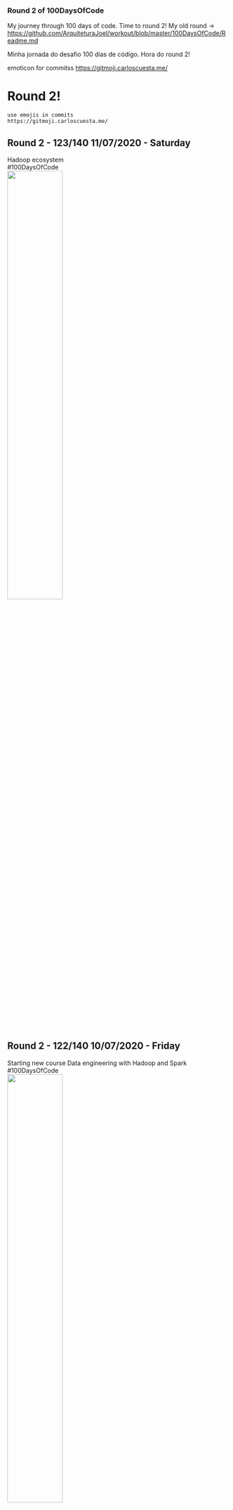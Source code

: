 ### Round 2 of 100DaysOfCode

My journey through 100 days of code.
Time to round 2! My old round -> https://github.com/ArquiteturaJoel/workout/blob/master/100DaysOfCode/Readme.md

Minha jornada do desafio 100 dias de código.
Hora do round 2!

emoticon for commitss https://gitmoji.carloscuesta.me/ 

# Round 2! 
````
use emojis in commits
https://gitmoji.carloscuesta.me/
````

## Round 2 - 123/140 11/07/2020 - Saturday
Hadoop ecosystem
<BR>#100DaysOfCode
<br><image  width="50%" height="50%" src="./img/dosdfsdfwnload.jpg">
 
## Round 2 - 122/140 10/07/2020 - Friday
Starting new course
Data engineering with Hadoop and Spark
<BR>#100DaysOfCode
<br><image  width="50%" height="50%" src="./img/big-data-engineer-hadoop-and-spark.jpg">
 
## Round 2 - 121/140 09/07/2020 - Thursday
Studying EDA for nyc taxi dataset part II
<BR>#100DaysOfCode

## Round 2 - 120/140 08/07/2020 - Wednesday
Studying EDA for nyc taxi dataset
<BR>#100DaysOfCode

## Round 2 - 119/140 07/07/2020 - Tuesday
How split RDD´s efficiently for the cluster ?
<BR>#100DaysOfCode


## Round 2 - 118/140 06/07/2020 - Monday
Entering in the course "How to listen better", why ? Because I need understanding the "pain" of my client to coding better
<BR>#100DaysOfCode
<br><image  width="50%" height="50%" src="./img/dosadasdasdwnload.jpg">
 
## Round 2 - 117/140 05/07/2020 - Sunday
Reading 1.5Gb of files spread over the network for dataviz:
- Through the network - 40 min - 1.5Gb
- Reading over the network and compressing files - 7 min - 72Mb (Compressed)
- Reading over the network, file compression, data processing - 1 min - 1.6Mb (columnar format).
<br>Whenever possible, treat your data before sending it to the dataviz, as in this case the team gained 39 minutes daily from a panel on the dashboard for other activities.
<BR>#100DaysOfCode
<br><image  width="50%" height="50%" src="./img/dfadfad.png">
 
## Round 2 - 116/140 04/07/2020 - Saturday
Studying arrows functions again - Power BI
<BR>#100DaysOfCode
 
## Round 2 - 115/140 03/07/2020 - Friday
Power BI - Discovered the windows use 850 encode for zipentries(7z), not utf-8
<BR>#100DaysOfCode
 
## Round 2 - 114/140 02/07/2020 - Thursday
Using zip stream in power bi
<BR>#100DaysOfCode

## Round 2 - 113/140 01/07/2020 - Wednesday
Completed 
<BR>#100DaysOfCode
<br><image  width="50%" height="50%" src="./img/2020-07-01_22-15-47.png">
 
## Round 2 - 112/140 30/06/2020 - Tuesday
Loop controls in Scala - part II
<BR>#100DaysOfCode

## Round 2 - 111/140 29/06/2020 - Monday
Loop controls in Scala
<BR>#100DaysOfCode
 
## Round 2 - 110/140 28/06/2020 - Sunday
A tutorial for Scala
https://www.youtube.com/watch?v=DrSHCE7b9gQ&list=PLkz1SCf5iB4dZ2RNKCu7W9o2OtZweGY6x
<BR>#100DaysOfCode

## Round 2 - 109/140 27/06/2020 - Saturday
learning Scala calls sqls
<BR>#100DaysOfCode

## Round 2 - 108/140 26/06/2020 - Friday
learning Scala functions
<BR>#100DaysOfCode

## Round 2 - 107/140 25/06/2020 - Thursday
learning Scala types
<BR>#100DaysOfCode
 
 ## Round 2 - 106/140 24/06/2020 - Wednesday
Time do learning Scala
<BR>#100DaysOfCode
<br><image  width="50%" height="50%" src="./img/download.jpg">
 
## Round 2 - 105/140 23/06/2020 - Tuesday
learning data deduplication on spark
<BR>#100DaysOfCode
 
## Round 2 - 104/140 22/06/2020
learning apache parquet
<BR>#100DaysOfCode
 
## Round 2 - 103/140 21/06/2020
learning apache parquet
<BR>#100DaysOfCode
 
 
## Round 2 - 102/140 20/06/2020
learning regex in python
<BR>#100DaysOfCode

## Round 2 - 101/140 from 01/05/2020 to 19/06/2020
Scientific Computing and Python for Data Science course completed!
<BR>#100DaysOfCode
<br><image  width="50%" height="50%" src="./img/logo1.png">

 
## Round 2 - 082/140 31/05/2020 - Sunday
Publish new m script for data mashup
<BR>#100DaysOfCode
 
## Round 2 - 081/140 30/05/2020 - Saturday
Paused for 9 days, I had to work on night again.
Solving labs exercises on google qwiklabs
<BR>#100DaysOfCode
 
## Round 2 - 080/131 21/05/2020 - Thursday
Solving labs exercises on google qwiklabs
<BR>#100DaysOfCode
 
## Round 2 - 079/131 20/05/2020 - Wednesday
Mounted a workaround for powerbi, it doens´t have a undo button for edit query :neutral_face::neutral_face::neutral_face:
<BR>#100DaysOfCode

## Round 2 - 078/131 19/05/2020 - Tuesday
Paused for a week, I had to work on night
<br><br><image  width="50%" height="50%" src="./img/15659707052_4172a0a8ce_b.jpg">
<BR>#100DaysOfCode

## Round 2 - 077/124 12/05/2020 - Tuesday
Created my repository for scripts M, DAX, you could use in power bi or excel
<br>https://github.com/gortaina/powerbi_scripts
#100DaysOfCode

## Round 2 - 076/124 11/05/2020 - Monday
<br>Solving data problem with excel - part II
<br>#100DaysOfCode


## Round 2 - 075/124 10/05/2020 - Sunday
<br>Solving data problem with excel
<br>#100DaysOfCode

## Round 2 - 074/124 09/05/2020 - Saturday
<br>No codding today, just reading the book "Art of Java"(not finished yeat)
<br>#100DaysOfCode

## Round 2 - 073/124 08/05/2020 - Friday
<br>No codding today, just reading the book "Art of Java"
<br><image  width="50%" height="50%" src="./img/adfad.jpg">
<br>#100DaysOfCode


## Round 2 - 072/124 07/05/2020 - Thursday
<br>Studying power query - advanced topics part II
<br>#100DaysOfCode

## Round 2 - 071/124 06/05/2020 - Wednesday
<br>Studying power query - advanced topics
<br>#100DaysOfCode

## Round 2 - 070/124 05/05/2020 - Tuesday
<br>Studying pandas, part II, solving exercises
<br>#100DaysOfCode

## Round 2 - 069/124 04/05/2020 - Monday
<br>Studying pandas, part II
<br>#100DaysOfCode

## Round 2 - 068/124 03/05/2020 - Sunday
<br>Studying pandas
<br>#100DaysOfCode

## Round 2 - 067/124 02/05/2020 - Saturday
<br>Mentoring teams in hackatons - part III
<br>#100DaysOfCode
<br><image  width="50%" height="50%" src="./img/menor_download.jpg">
 
## Round 2 - 066/124 01/05/2020 - Friday
<br>Mentoring teams in hackatons - part II
<br>#100DaysOfCode

## Round 2 - 065/124 30/04/2020 - Thursday
<br>Mentoring teams in hackatons
<br>#100DaysOfCode
<br><image  width="50%" height="50%" src="./img/2020-04-30_20-27-46.png">


## Round 2 - 064/124 29/04/2020 - Wednesday
<br>I was invited to mentoring new participants in the biggest Hackaton in my country! :rocket: :rocket: :rocket:
<br>#100DaysOfCode
<br><image  width="50%" height="50%" src="./img/shawwwea.jpg">

## Round 2 - 063/124 28/04/2020 - Tuesday
Discovering new forms to show data
http://www.powerbiarte.com.br/
<br>#100DaysOfCode
<br><image  width="50%" height="50%" src="./img/adfasdfdownload.png">

## Round 2 - 062/124 27/04/2020 - Monday
Studying primes part II - sieve of Eratosthenes, many algorithms one more didatical but slower and other faster but "unreadable"
<br>#100DaysOfCode
<br><image  width="50%" height="50%" src="./img/ao1xA.png">

## Round 2 - 061/124 26/04/2020 - Sunday 
Studying primes - sieve of Eratosthenes
<br>#100DaysOfCode
<br><image  width="50%" height="50%" src="./img/2020-04-26_13-30-48.png">
 
## Round 2 - 060/124 25/04/2020 - Saturday 
Studying primes - Lucas–Lehmer function
<br>ps.: I was paused daily code for exams, now I return \o
<br>#100DaysOfCode
<br><image  width="50%" height="50%" src="./img/download.png">


## Round 2 - 059/114 15/04/2020 - Wednesday 
M language or R on PowerBI, wich is better for performance ?
<br>#100DaysOfCode

## Round 2 - 058/114 14/04/2020 - Tuesday
Studying primes numbers generations
<br>#100DaysOfCode

## Round 2 - 057/114 13/04/2020 - Sunday 
Studying mersennee algorithm
<br>#100DaysOfCode

## Round 2 - 056/114 12/04/2020 - Monday 
Studying CIR
<br>#100DaysOfCode

## Round 2 - 055/114 11/04/2020 - Saturday 
Studying VCN
<br>#100DaysOfCode

## Round 2 - 054/114 10/04/2020 - Friday 
Studing graphics on R
<br>#100DaysOfCode


## Round 2 - 053/114 09/04/2020 - Thursday 
New hackaton \o
https://hackagr1d.com.br/
<br>#100DaysOfCode
<br>#100DaysOfMLCode
<br><image  width="50%" height="50%" src="./img/2020-04-09_18-18-29.png">
 
## Round 2 - 052/114 08/04/2020 - Wednesday 
365 DataScience course for free until 15 april 2020!!
Stay At Home Stay Safe, Improve your skills!!
https://365datascience.com/pricing/?utm_medium=social&utm_source=youtube&utm_campaign=course-promo&utm_content=covid-19+response&utm_term=description&fbclid=IwAR2XUnTUaUhJOg-o-kZWtCq9mpk7DDhKlTIsWStTAkOW6Hufj4DRNi2km1k
<br>#100DaysOfCode
<br>#100DaysOfMLCode
<br><image  width="50%" height="50%" src="./img/safe_image.png">

## Round 2 - 051/114 07/04/2020 - Tuesday 
<br>I got sick, dengue fever hemorrhagic, 14 days in hospital, after all, I'm recovered without consequences.
<br>Back to code with no mosquitos!
<br>#100DaysOfCode
<br>#100DaysOfMLCode
<br><image  width="50%" height="50%" src="./img/28_01_2020_040114_940-1150x675.jpg" >

## Round 2 - 050/100 23/03/2020 - Monday 
<br>Studying R - clean data 
<br>#100DaysOfCode


## Round 2 - 049/100 22/03/2020 - Sunday 
<br>Studying dataset on covid-19 in collab 
<br>#100DaysOfCode

## Round 2 - 048/100 21/03/2020 - Saturday 
<br>Studying dataset on covid-19 in collab
<br>#100DaysOfCode
 
## Round 2 - 047/100 20/03/2020 - Friday 
<br>Solving labs
<br>#100DaysOfCode
<br><image  width="50%" height="50%" src="./img/ETj9aYIWAAEExMC.png" >
 
## Round 2 - 046/100 19/03/2020 - Thursday 
<br>My monitor crashed, Dell says to replace tomorrow.
<br>Using TV as a monitor and learning geogebra
<br>https://www.geogebra.org/?lang=pt
<br>#100DaysOfCode

## Round 2 - 045/100 18/03/2020 - Wednesday 
Hackathon - data analysis on brazilian startups - 4º place \o
<br>Thank you shawee!
<br>the img bellow is illustrative, but the prize was real 🚀
<br>#100DaysOfCode #shawee
<br><image  width="50%" height="50%" src="./img/hackathon_barracas.jpg" >
 
## Round 2 - 044/100 17/03/2020 - Tuesday 
Studying R in power bi part 2
<br>#100DaysOfCode


## Round 2 - 043/100 16/03/2020 - Monday 
Studying R in power bi
<br>#100DaysOfCode

## Round 2 - 042/100 15/03/2020 - Sunday 
Key Influencers on Power BI
<br>#100DaysOfCode #shawee
<br><image  width="50%" height="50%" src="./img/2020-03-16_00-12-09.jpg" >

## Round 2 - 041/100 14/03/2020 - Saturday 
Studying how display data on http://www.powerbiarte.com.br/
<br>#100DaysOfCode #shawee
<br><image  width="50%" height="50%" src="./img/2020-03-14_22-15-18.jpg" >

## Round 2 - 040/100 13/03/2020 - Friday 
Hackaton started! Let´s mashup this data!
<br>#100DaysOfCode #shawee
<br><image  width="50%" height="50%" src="./img/jhgjshawee.jpg" >

## Round 2 - 039/100 12/03/2020 - Thursday 
business model canvas for mega hack pocket, a short hackaton
<br>#100DaysOfCode #shawee


## Round 2 - 038/100 11/03/2020 - Wednessday 
It's great to meet people who like the code as much as you do! 3 hours of conversation about coding! Time goes by so fast
<br>#100DaysOfCode #LiveByTheCode



## Round 2 - 037/100 10/03/2020 - Tuesday 
Studying terraform, provider section, google and aws
<br>#100DaysOfCode

## Round 2 - 036/100 09/03/2020 - Monday 
Writting terraform scripts and fight with his states, KKKKKK
<br>#100DaysOfCode
<br><image  width="50%" height="50%" src="./img/f9b5da50-0bdb-4b0c-89db-395657d27e4a.jpg" >



## Round 2 - 035/100 08/03/2020 - Sunday 
Woman dev - thank you
<br>#100DaysOfCode
<br><image  width="50%" height="50%" src="./img/Ada_lovelace.jpg" >


## Round 2 - 034/100 07/03/2020 - Saturday 
Studying bookmark on PowerBI
<br>#100DaysOfCode
<br><image  width="50%" height="50%" src="./img/2020-03-07_21-09-45.gif" >


## Round 2 - 033/100 06/03/2020 - Friday 
Prepare to another hackaton, #omnistack from #rocketseat
<br>#100DaysOfCode
<br><image  src="./img/2020-03-07_22-13-23.jpg" >


## Round 2 - 032/100 05/03/2020 - Thursday 
DBeaver - this tool is amazing for querying databases, include Cachee driver!
https://dbeaver.io/about/
<br>#100DaysOfCode
<br><image  src="./img/beaver-head.png" >

## Round 2 - 031/100 04/03/2020 - Wednesday 
Learning how automate functions on excel, using VBA with Power Query
<br>#100DaysOfCode
 
## Round 2 - 030/100 03/03/2020 - Tuesday 
Using Squirrel with cachee database
<br>#100DaysOfCode
 
## Round 2 - 029/100 02/03/2020 - Monday 
Getting a Carnival labs on @qwiklabs, 
<br>#100DaysOfCode
<br><image  width="50%" height="50%" src="./img/ESH2pjvXkAEAwCI.gif" >


## Round 2 - 028/100 01/03/2020 - Sunday 
Testing new Spring Boot version
<br> https://github.com/gortaina/reservations
<br>#100DaysOfCode
<br><image  width="50%" height="50%" src="https://github.com/gortaina/reservations/raw/master/img/2020-02-29_20-24-27.jpg" >



## Round 2 - 027/100 29/02/2020 - Saturday 
Getting some labs on quicklabs
<br>#100DaysOfCode
<br><image  width="50%" height="50%" src="./img/ER3cFKnW4AInQ5S.jpg" >


## Round 2 - 026/100 28/02/2020 - Friday 
Using bokeh to plot data
<br>#100DaysOfCode
<br><image  width="50%" height="50%" src="./img/apps.gif" >
 
## Round 2 - 025/100 27/02/2020 - Thursday 
Finally, granted permissions to user twitter API \o
Chrome 80, some extensions doesn´t works anymore, back to the older but goodies
<br>#100DaysOfCode
<br><image  width="50%" height="50%" src="./img/2020-02-27_23-43-46.png" >
 
## Round 2 - 024/100 26/02/2020 - Wednesday 
SQLite, it awesone powerfull on IoT
<br>https://www.sqlite.org/whentouse.html
<br>#100DaysOfCode
<br><image  width="50%" height="50%" src="./img/450_1000.jpeg" >


## Round 2 - 023/100 25/02/2020 - tuesday 
Solving problem with Map, Reduce, Filter, Zip and other function on python
<br>Check out the code [here -> exercises](./code/DSA-Python-Cap04-ExercicioS.md)
<br> Carnival ? No thanks, I preffer programming, by the way I living by the code. Are you like this party? yes ? Then Just go  🌈🍾🎭🎭🎭🎭
<br>#100DaysOfCode
<br><image  width="50%" height="50%" src="./img/Dragoes-Desfile-2018-180217.jpg" >
<br><image  width="50%" height="50%" src="./img/mapreduce.jpg" >


## Round 2 - 022/100 24/02/2020 - Monday 
Get some analysis on facebook datasets.
<br>#100DaysOfCode

## Round 2 - 021/100 23/02/2020 - Sunday 
Let's know this - CNTK - Microsoft Cognitive Toolkit.
<br>#100DaysOfCode
<br><image  width="50%" height="50%" src="./img/2020-02-23_21-41-14.png" >



## Day 0020/100 22/02/2020 - Saturday 
Studying Google and Facebook analytics on PowerBI.
<br>#100DaysOfCode
<br><image  width="50%" height="50%" src="./img/2020-02-22_12-35-49.png" >

## Day 0019/100 21/02/2020 - Friday 
Make a Linkedin app for version my profile changes along the years
<br>#100DaysOfCode
<br><image  width="50%" height="50%" src="./img/2020-02-20_23-33-05.png" >


## Day 0018/100 20/02/2020 - Thursday 
Learning how Big Data and analytics be used in Soccer Football - Flamengo team 
<br>#100DaysOfCode #Flamengo
<br><image  width="50%" height="50%" src="./img/2020-02-20_19-16-28.png" >

## Day 0017/100 19/02/2020 - Wednesday 
AWS Innovate on AI/ML Edition
<br>#100DaysOfCode #AWSInnovate
<br><image  width="50%" height="50%" src="./img/2020-02-19_14-05-18.png" >

## Day 0016/100 18/02/2020 - Tuesday 
App done \o . Hackaton completed! :rocket::rocket::rocket:
<br>#100DaysOfCode @megahack @shawee
<br><image  width="50%" height="50%" src="./img/2020-02-18_21-39-15.png" >
<br><image  width="50%" height="50%" src="./img/2020-02-18_21-39-34.png" >
<br><image  width="50%" height="50%" src="./img/2020-02-18_21-39-51.png" >
<br><image  width="50%" height="50%" src="./img/2020-02-18_21-39-00.png" >


## Day 0015/100 17/02/2020 - Monday 
Pitch done \o, it's my first :see_no_evil:
<br>#100DaysOfCode @megahack @shawee
<br><image  width="50%" height="50%" src="./img/2020-02-17_22-40-36.png" >

## Day 0014/100 16/02/2020 - Sunday 
Make a pitch for hackathon
#100DaysOfCode @megahack @shawee


## Day 0013/100 15/02/2020 - Saturday 
Doing some labs with kubernetes
#100DaysOfCode


## Day 0012/100 14/02/2020 - Friday - dawn 
Type of Machine Learning Algorithm
#100DaysOfCode #100DaysOfMLCode
<br><image  width="50%" height="50%" src="./img/typeofML.png" >



## Day 0011/100 13/02/2020 - Thursday - dawn 
Studying CKAN
#100DaysOfCode
<br><image  width="50%" height="50%" src="./img/news_20170103.png" >
 
## Day 010/100 12/02/2020 - Wednesday - dawn 
Power BI Workshop
## Day 009/100 11/02/2020 - Tuesday - dawn 
Studying gamification platform
https://www.funifier.com/
#100DaysOfCode #EmpowerHer #Linuxtips
<br><image  width="50%" height="50%" src="./img/X-Best-Sales-Gamification-Tools_10-1024x545.png" >
 
## Day 008/100 10/02/2020 - Monday - dawn 
Management teams on Hackaton Shawee, I had to rebuild a entire team twice!
Now, it is a BIG TEAM!
Go Fenix! Let´s code this! 101
<br>#100DaysOfCode
<br><image  src="./img/sh_fenix_1169633485.jpg" width="50%" height="50%">


## Day 007/100 09/02/2020 - Sunday - dawn 
Business elaboration wih Business Model Canvas, follow the link
https://canvanizer.com/
#100DaysOfCode

## Day 006/100 08/02/2020 - Saturday - dawn 
My role in Shawee hackaton is business, well, communications on remote teams is very importante.
I´m had a idea for a "like router" for iterative TV, but my team choose another challenge.
Let´s code!
<br>#100DaysOfCode
<br><image  src="./img/2020-02-08_19-06-20.png" width="50%" height="50%">

## Day 005/100 07/02/2020 - Friday - dawn 
 Mouting Time for Hackaton and 
I went to an event => BB Monthly Meeting: 
-Collaborative environments for data science and engineering in practice
-Empowering Analytics with Machine Learning
-Power BI - Integrations and possibility of using ML
<br>#100DaysOfCode
<br><image  src="./img/dd20c5c4-8252-4866-a0b3-6a942f1fd6a6.jpg" width="50%" height="50%">



## Day 004/100 06/02/2020 - Thursday - night 
Coding DAX in Power BI :tada:
<br>#100DaysOfCode
<br><image  src="./img/WhatsAppImage2020-02-06at19.11.31.jpeg" width="50%" height="50%">


## Day 003/100 05/02/2020 - Wednesday - afternoon 
Build a friendly search github profiles in excel with Pictures, nickname, score. I´m using the Github API and M language
#100DaysofCode
<image  src="./img/2020-02-05_15-08-01.gif">


## Day 002/100 04/02/2020 - Tuesday - dawn 
Using M language in excel to build a search profiles in GitHub
#100DaysofCode
<image  src="./img/ezgif-7-1eae53075c9f.gif">
  
## Day 001/100 03/02/2020 - Monday - dawn 
Create new github profile with fewer projects, so this is my new portforlio (https://github.com/gortaina).
The old profile(https://github.com/ArquiteturaJoel) is just to storage a bunch of repos, KKKKKK.
#100DaysofCode

<h6>Utils<h6>
  
* [Excel On Fire](https://www.youtube.com/watch?v=NYbNeNl6eAk)
* [VBA and PowerQuery](https://gallery.technet.microsoft.com/office/VBA-to-automate-Power-956a52d1)
* [Automate VBA and PowerQuery](https://stackoverflow.com/questions/51386600/how-to-automate-a-power-query-in-vba/51641109)




___
### Contact
>[<img src="https://imageog.flaticon.com/icons/png/128/124/124011.png?size=16x16f&pad=10,10,10,10&ext=png"/>  Joel Melo](https://www.linkedin.com/in/joeldemelo/)<br>
>[<img src="https://imageog.flaticon.com/icons/png/128/281/281769.png?size=16x16f&pad=10,10,10,10&ext=png"/>   arquitetura.joel@gmail.com](mailto:arquitetura.joel@gmail.com)<br>
>:octocat:[<img src="https://imageog.flaticon.com/icons/png/512/25/25231.png?size=16x16f&pad=10,10,10,10&ext=png&bg=FFFFFFFF"/>  gortaina](https://github.com/gortaina)<br>
>[<img src="https://imageog.flaticon.com/icons/png/512/220/220233.png?size=16x16f&pad=10,10,10,10&ext=png&bg=FFFFFFFF"/>  gortaina](https://twitter.com/gortaina)
